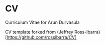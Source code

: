 CV
==

Curriculum Vitae for Arun Durvasula

CV template forked from (Jeffrey Ross-Ibarra)[https://github.com/rossibarra/CV]